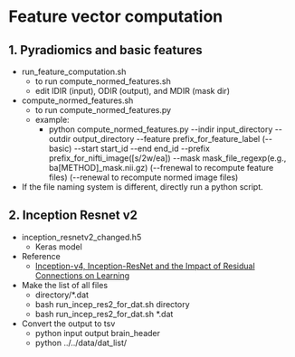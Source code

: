 # Feature vector computation

## 1. Pyradiomics and basic features
  * run_feature_computation.sh
    * to run compute_normed_features.sh
    * edit IDIR (input), ODIR (output), and MDIR (mask dir)
  * compute_normed_features.sh
    * to run compute_normed_features.py
    * example:
      * python compute_normed_features.py --indir input_directory --outdir output_directory --feature prefix_for_feature_label (--basic) --start start_id --end end_id --prefix prefix_for_nifti_image([s/2w/ea]) --mask mask_file_regexp(e.g., ba[METHOD]_mask.nii.gz) (--frenewal to recompute feature files) (--renewal to recompute normed image files)
  * If the file naming system is different, directly run a python script.

## 2. Inception Resnet v2
* inception_resnetv2_changed.h5
  * Keras model
* Reference
  * [Inception-v4, Inception-ResNet and the Impact of Residual Connections on Learning](https://arxiv.org/abs/1602.07261)
* Make the list of all files
  * directory/\*.dat
  * bash run_incep_res2_for_dat.sh directory
  * bash run_incep_res2_for_dat.sh \*.dat
* Convert the output to tsv
  * python input output brain_header
  * python ../../data/dat_list/

